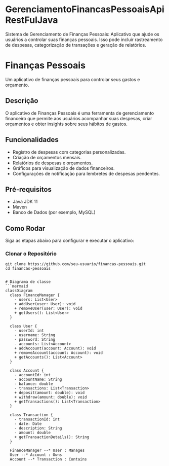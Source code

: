 # GerenciamentoFinancasPessoaisApiRestFulJava
Sistema de Gerenciamento de Finanças Pessoais: Aplicativo que ajude os usuários a controlar suas finanças pessoais. Isso pode incluir rastreamento de despesas, categorização de transações e geração de relatórios.

# Finanças Pessoais

Um aplicativo de finanças pessoais para controlar seus gastos e orçamento.

## Descrição

O aplicativo de Finanças Pessoais é uma ferramenta de gerenciamento financeiro que permite aos usuários acompanhar suas despesas, criar orçamentos e obter insights sobre seus hábitos de gastos.

## Funcionalidades

- Registro de despesas com categorias personalizadas.
- Criação de orçamentos mensais.
- Relatórios de despesas e orçamentos.
- Gráficos para visualização de dados financeiros.
- Configurações de notificação para lembretes de despesas pendentes.

## Pré-requisitos

- Java JDK 11
- Maven
- Banco de Dados (por exemplo, MySQL)

## Como Rodar

Siga as etapas abaixo para configurar e executar o aplicativo:

### Clonar o Repositório

```shell
git clone https://github.com/seu-usuario/financas-pessoais.git
cd financas-pessoais


# Diagrama de classe 
```mermaid
classDiagram
  class FinanceManager {
    - users: List<User>
    + addUser(user: User): void
    + removeUser(user: User): void
    + getUsers(): List<User>
  }

  class User {
    - userId: int
    - username: String
    - password: String
    - accounts: List<Account>
    + addAccount(account: Account): void
    + removeAccount(account: Account): void
    + getAccounts(): List<Account>
  }

  class Account {
    - accountId: int
    - accountName: String
    - balance: double
    - transactions: List<Transaction>
    + deposit(amount: double): void
    + withdraw(amount: double): void
    + getTransactions(): List<Transaction>
  }

  class Transaction {
    - transactionId: int
    - date: Date
    - description: String
    - amount: double
    + getTransactionDetails(): String
  }

  FinanceManager --* User : Manages
  User --* Account : Owns
  Account --* Transaction : Contains
```
